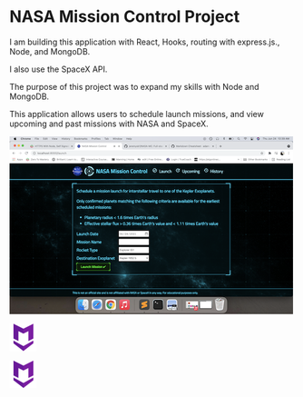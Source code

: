 # NASA Mission Control Project

I am building this application with React, Hooks, routing with express.js., Node, and MongoDB.

I also use the SpaceX API.

The purpose of this project was to expand my skills with Node and MongoDB.

This application allows users to schedule launch missions, and view upcoming and past missions with NASA and SpaceX.

![Homepage](https://github.com/jeremysb1/png_images/blob/main/homepage.png "Homepage")

![alt text](https://github.com/adam-p/markdown-here/raw/master/src/common/images/icon48.png "Logo Title Text 1")

![alt text](https://github.com/adam-p/markdown-here/raw/master/src/common/images/icon48.png "Logo Title Text 1")